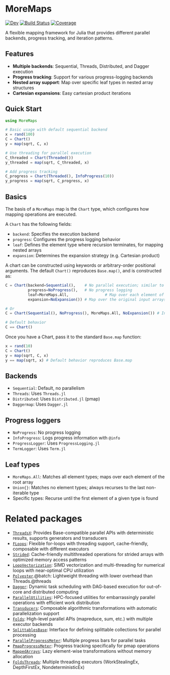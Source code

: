 # MoreMaps

[![Dev](https://img.shields.io/badge/docs-dev-blue.svg)](https://brendanjohnharris.github.io/TimeseriesDocs.jl/dev/MoreMaps/)
[![Build Status](https://github.com/brendanjohnharris/MoreMaps.jl/actions/workflows/CI.yml/badge.svg?branch=main)](https://github.com/brendanjohnharris/MoreMaps.jl/actions/workflows/CI.yml?query=branch%3Amain)
[![Coverage](https://codecov.io/gh/brendanjohnharris/MoreMaps.jl/branch/main/graph/badge.svg)](https://codecov.io/gh/brendanjohnharris/MoreMaps.jl)

A flexible mapping framework for Julia that provides different parallel backends, progress tracking, and iteration patterns.

## Features

- **Multiple backends**: Sequential, Threads, Distributed, and Dagger execution
- **Progress tracking**: Support for various progress-logging backends
- **Nested array support**: Map over specific leaf types in nested array structures
- **Cartesian expansions**: Easy cartesian product iterations

## Quick Start

```julia
using MoreMaps

# Basic usage with default sequential backend
x = rand(100)
C = Chart()
y = map(sqrt, C, x)

# Use threading for parallel execution
C_threaded = Chart(Threaded())
y_threaded = map(sqrt, C_threaded, x)

# Add progress tracking
C_progress = Chart(Threaded(), InfoProgress(10))
y_progress = map(sqrt, C_progress, x)
```

## Basics

The basis of a `MoreMaps` map is the `Chart` type, which configures how mapping operations are executed.

A `Chart` has the following fields:

- `backend`: Specifies the execution backend
- `progress`: Configures the progress logging behavior
- `leaf`: Defines the element type where recursion terminates, for mapping nested arrays
- `expansion`: Determines the expansion strategy (e.g. Cartesian product)

A chart can be constructed using keywords or arbitrary-order positional arguments. The default `Chart()` reproduces `Base.map()`, and is constructed as:

```julia
C = Chart(backend=Sequential(),    # No parallel execution; similar to Base.map
          progress=NoProgress(),   # No progress logging
          leaf=MoreMaps.All,                # Map over each element of the root array, like Base.map
          expansion=NoExpansion()) # Map over the original input arrays, as for Base.map

# Or
C = Chart(Sequential(), NoProgress(), MoreMaps.All, NoExpansion()) # In any order

# Default behavior
C == Chart()
```

Once you have a Chart, pass it to the standard `Base.map` function:

```julia
x = rand(10)
C = Chart()
y = map(sqrt, C, x)
y == map(sqrt, x) # Default behavior reproduces Base.map
```

## Backends

- `Sequential`: Default, no parallelism
- `Threads`: Uses `Threads.jl`
- `Distributed`: Uses `Distributed.jl` (pmap)
- `Daggermap`: Uses `Dagger.jl`

## Progress loggers

- `NoProgress`: No progress logging
- `InfoProgress`: Logs progress information with `@info`
- `ProgressLogger`: Uses `ProgressLogging.jl`
- `TermLogger`: Uses `Term.jl`

## Leaf types

- `MoreMaps.All`: Matches all element types; maps over each element of the root array
- `Union{}`: Matches no element types; always recurses to the last non-iterable type
- Specific types: Recurse until the first element of a given type is found

# Related packages

- [`ThreadsX`](https://github.com/tkf/ThreadsX.jl): Provides Base-compatible parallel APIs with deterministic results, supports generators and transducers
- [`FLoops`](https://github.com/JuliaFolds/FLoops.jl): Flexible for-loops with threading support, cache-friendly, composable with different executors
- [`Strided`](https://github.com/Jutho/Strided.jl): Cache-friendly multithreaded operations for strided arrays with optimized memory access patterns
- [`LoopVectorization`](https://github.com/JuliaSIMD/LoopVectorization.jl): SIMD vectorization and multi-threading for numerical loops with near-optimal CPU utilization
- [`Polyester`](https://github.com/JuliaSIMD/Polyester.jl).@batch: Lightweight threading with lower overhead than Threads.@threads
- [`Dagger`](https://github.com/JuliaParallel/Dagger.jl): Dynamic task scheduling with DAG-based execution for out-of-core and distributed computing
- [`ParallelUtilities`](https://github.com/jishnub/ParallelUtilities.jl): HPC-focused utilities for embarrassingly parallel operations with efficient work distribution
- [`Transducers`](https://github.com/JuliaFolds/Transducers.jl): Composable algorithmic transformations with automatic parallelization support
- [`Folds`](https://github.com/JuliaFolds/Folds.jl): High-level parallel APIs (mapreduce, sum, etc.) with multiple executor backends
- [`SplittablesBase`](https://github.com/JuliaFolds/SplittablesBase.jl): Interface for defining splittable collections for parallel processing
- [`ParallelProgressMeter`](https://github.com/jekyllstein/ParallelProgressMeter.jl): Multiple progress bars for parallel tasks
- [`PmapProgressMeter`](https://github.com/slundberg/PmapProgressMeter.jl): Progress tracking specifically for pmap operations
- [`MappedArrays`](https://github.com/JuliaArrays/MappedArrays.jl): Lazy element-wise transformations without memory allocation
- [`FoldsThreads`](https://github.com/JuliaFolds/FoldsThreads.jl): Multiple threading executors (WorkStealingEx, DepthFirstEx, NondeterministicEx)
